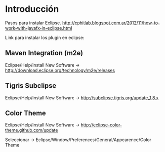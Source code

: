 # Introducción #

Pasos para instalar Eclipse.
http://cphitlab.blogspot.com.ar/2012/11/how-to-work-with-javafx-in-eclipse.html

Link para instalar los plugin en eclipse:

## Maven Integration (m2e) ##

Eclipse/Help/Install New Software -> http://download.eclipse.org/technology/m2e/releases

## Tigris Subclipse ##

Eclipse/Help/Install New Software -> http://subclipse.tigris.org/update_1.8.x

## Color Theme ##

Eclipse/Help/Install New Software -> http://eclipse-color-theme.github.com/update

Seleccionar  -> Eclipse/Window/Preferences/General/Appearence/Color Theme